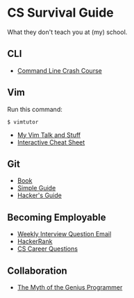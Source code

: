 # CS Survival Guide

What they don't teach you at (my) school.

## CLI

* [Command Line Crash Course](http://cli.learncodethehardway.org/book/)

## Vim

Run this command:

	$ vimtutor

* [My Vim Talk and Stuff](https://github.com/jonjonsonjr/vimtalk)
* [Interactive Cheat Sheet](http://sheet.shiar.nl/vi)

## Git

* [Book](http://git-scm.com/book)
* [Simple Guide](http://rogerdudler.github.io/git-guide/)
* [Hacker's Guide](http://wildlyinaccurate.com/a-hackers-guide-to-git)

## Becoming Employable

* [Weekly Interview Question Email](https://www.interviewcake.com/free-weekly-coding-interview-problem-newsletter)
* [HackerRank](https://www.hackerrank.com/)
* [CS Career Questions](http://www.reddit.com/r/cscareerquestions/wiki/index)

## Collaboration

* [The Myth of the Genius Programmer](https://www.youtube.com/watch?v=0SARbwvhupQ)
